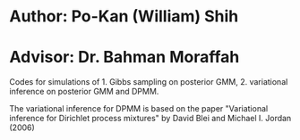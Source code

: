 # Author: Po-Kan (William) Shih
# Advisor: Dr. Bahman Moraffah
Codes for simulations of 1. Gibbs sampling on posterior GMM, 2. variational inference on posterior GMM and DPMM.

The variational inference for DPMM is based on the paper "Variational inference for Dirichlet process mixtures" by David Blei and Michael I. Jordan (2006)
